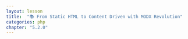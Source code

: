```yaml
---
layout: lesson
title:  "📚 From Static HTML to Content Driven with MODX Revolution"
categories: php
chapter: "5.2.0"
---
```


